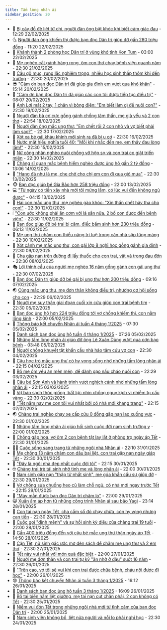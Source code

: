 ```yaml
---
title: Tấm lòng nhân ái
sidebar_position: 20
---
```


<!-- dantri-tam-long-nhan-ai:START -->
- 🌝 [Bị cây đổ đè liệt tứ chi, người đàn ông bật khóc khi biết cảm giác đau](https://dantri.com.vn/tam-long-nhan-ai/bi-cay-do-de-liet-tu-chi-nguoi-dan-ong-bat-khoc-khi-biet-cam-giac-dau-20250222183510443.htm) - 12:29 22/02/2025
- 🌜 [Người đàn ông khiếm thị được bạn đọc Dân trí giúp đỡ gần 280 triệu đồng](https://dantri.com.vn/tam-long-nhan-ai/nguoi-dan-ong-khiem-thi-duoc-ban-doc-dan-tri-giup-do-gan-280-trieu-dong-20250222102429561.htm) - 11:20 22/02/2025
- 👀 [Khánh thành 2 phòng học Dân trí ở vùng khó tỉnh Kon Tum](https://dantri.com.vn/tam-long-nhan-ai/khanh-thanh-2-phong-hoc-dan-tri-o-vung-kho-tinh-kon-tum-20250222064709729.htm) - 03:00 22/02/2025
- 🚀 [Mẹ nghèo cất gánh hàng rong, ôm con thơ chạy bệnh viện quanh năm](https://dantri.com.vn/tam-long-nhan-ai/me-ngheo-cat-ganh-hang-rong-om-con-tho-chay-benh-vien-quanh-nam-20250220113912295.htm) - 22:30 21/02/2025
- 🦅 [Cầu gỗ mục, rung lắc nghiêm trọng, nhiều học sinh thấp thỏm khi đến trường](https://dantri.com.vn/tam-long-nhan-ai/cau-go-muc-rung-lac-nghiem-trong-nhieu-hoc-sinh-thap-thom-khi-den-truong-20250219120826993.htm) - 22:30 20/02/2025
- 😎 [&quot;Cảm ơn bạn đọc Dân trí đã giúp gia đình em vượt qua khó khăn&quot;](https://dantri.com.vn/tam-long-nhan-ai/cam-on-ban-doc-dan-tri-da-giup-gia-dinh-em-vuot-qua-kho-khan-20250219141659621.htm) - 15:14 20/02/2025
- 🎡 [&quot;Cảm ơn bạn đọc Dân trí đã giúp các con tôi được tiếp tục điều trị&quot;](https://dantri.com.vn/tam-long-nhan-ai/cam-on-ban-doc-dan-tri-da-giup-cac-con-toi-duoc-tiep-tuc-dieu-tri-20250219143046162.htm) - 08:07 20/02/2025
- 🌮 [Anh Lợi mất 2 tay, 1 chân vì bỏng điện: &quot;Em biết làm gì để nuôi con?&quot;](https://dantri.com.vn/tam-long-nhan-ai/anh-loi-mat-2-tay-1-chan-vi-bong-dien-em-biet-lam-gi-de-nuoi-con-20250219152630182.htm) - 22:30 19/02/2025
- 💼 [Người đàn bà cơ cực gồng gánh chồng tâm thần, mẹ già yếu và 2 con thơ](https://dantri.com.vn/tam-long-nhan-ai/nguoi-dan-ba-co-cuc-gong-ganh-chong-tam-than-me-gia-yeu-va-2-con-tho-20250218015017404.htm) - 22:54 18/02/2025
- 🎊 [Người đàn ông mắc ung thư: &quot;Em chết rồi 2 con nhỏ và vợ biết phải làm sao?&quot;](https://dantri.com.vn/tam-long-nhan-ai/nguoi-dan-ong-mac-ung-thu-em-chet-roi-2-con-nho-va-vo-biet-phai-lam-sao-20250216162904838.htm) - 22:30 17/02/2025
- 📝 [Xót xa bé gái kháu khỉnh mới sinh ra đã bị u cơ](https://dantri.com.vn/tam-long-nhan-ai/xot-xa-be-gai-khau-khinh-moi-sinh-ra-da-bi-u-co-20250213141915784.htm) - 22:30 16/02/2025
- 🤗 [Nước mắt hiếu nghĩa tuổi 40: &quot;Mỗi khi nhắc đến mẹ, em thấy đau lòng lắm!&quot;](https://dantri.com.vn/tam-long-nhan-ai/nuoc-mat-hieu-nghia-tuoi-40-moi-khi-nhac-den-me-em-thay-dau-long-lam-20250216022013041.htm) - 22:30 15/02/2025
- 🌈 [Nữ công nhân nghèo nuôi chồng vỡ hộp sọ và con trai co giật triền miên](https://dantri.com.vn/tam-long-nhan-ai/nu-cong-nhan-ngheo-nuoi-chong-vo-hop-so-va-con-trai-co-giat-trien-mien-20250213152452047.htm) - 22:30 14/02/2025
- 🌝 [Chàng sĩ quan mắc bệnh hiểm nghèo được ủng hộ gần 2 tỷ đồng](https://dantri.com.vn/tam-long-nhan-ai/chang-si-quan-mac-benh-hiem-ngheo-duoc-ung-ho-gan-2-ty-dong-20250214155509155.htm) - 13:06 14/02/2025
- 🦒 [&quot;Hang đá như là mẹ, che chở cho chị em con đi qua gió mưa&quot;](https://dantri.com.vn/tam-long-nhan-ai/hang-da-nhu-la-me-che-cho-cho-chi-em-con-di-qua-gio-mua-20250214051053055.htm) - 22:30 13/02/2025
- 🐵 [Bạn đọc giúp bé Gia Bảo hơn 258 triệu đồng](https://dantri.com.vn/tam-long-nhan-ai/ban-doc-giup-be-gia-bao-hon-258-trieu-dong-20250213133102846.htm) - 22:00 13/02/2025
- 💻 [&quot;Từ ngày có tiền xây nhà mới tôi mừng lắm, có lúc vui đến không ngủ được&quot;](https://dantri.com.vn/tam-long-nhan-ai/tu-ngay-co-tien-xay-nha-moi-toi-mung-lam-co-luc-vui-den-khong-ngu-duoc-20250212175533126.htm) - 04:15 13/02/2025
- 🦆 [Hai con mắc ung thư, mẹ nghèo gào khóc: &quot;Xin thần chết hãy tha cho con!&quot;](https://dantri.com.vn/tam-long-nhan-ai/hai-con-mac-ung-thu-me-ngheo-gao-khoc-xin-than-chet-hay-tha-cho-con-20250212225456007.htm) - 22:30 12/02/2025
- 🕯 [&quot;Con ước không phải ăn cơm với lá sắn nữa, 2 bố con được đến bệnh viện&quot;](https://dantri.com.vn/tam-long-nhan-ai/con-uoc-khong-phai-an-com-voi-la-san-nua-2-bo-con-duoc-den-benh-vien-20250211150253508.htm) - 22:30 11/02/2025
- 🤩 [Bạn đọc giúp đỡ bé trai bị câm, điếc bẩm sinh hơn 230 triệu đồng](https://dantri.com.vn/tam-long-nhan-ai/ban-doc-giup-do-be-trai-bi-cam-diec-bam-sinh-hon-230-trieu-dong-20250210200533672.htm) - 06:13 11/02/2025
- 🎡 [Mẹ ung thư chăm con thiểu năng trí tuệ trong căn nhà sập từng mảng](https://dantri.com.vn/tam-long-nhan-ai/me-ung-thu-cham-con-thieu-nang-tri-tue-trong-can-nha-sap-tung-mang-20250207171703353.htm) - 22:30 10/02/2025
- 🤠 [Xót cảnh mẹ mắc ung thư, con gái lớp 8 nghỉ học gồng gánh gia đình](https://dantri.com.vn/tam-long-nhan-ai/xot-canh-me-mac-ung-thu-con-gai-lop-8-nghi-hoc-gong-ganh-gia-dinh-20250206135031632.htm) - 22:30 09/02/2025
- 🌋 [Cha gặp nạn trên đường đi lấy thuốc cho con trai, vật vã trong đau đớn](https://dantri.com.vn/tam-long-nhan-ai/cha-gap-nan-tren-duong-di-lay-thuoc-cho-con-trai-vat-va-trong-dau-don-20250207092443964.htm) - 22:30 08/02/2025
- 🎭 [Lời thỉnh cầu của người mẹ nghèo 16 năm gồng gánh con gái ung thư](https://dantri.com.vn/tam-long-nhan-ai/loi-thinh-cau-cua-nguoi-me-ngheo-16-nam-gong-ganh-con-gai-ung-thu-20250206153849355.htm) - 22:30 07/02/2025
- 🤠 [Bạn đọc Dân trí giúp đỡ bé gái bị ung thư hơn 200 triệu đồng](https://dantri.com.vn/tam-long-nhan-ai/ban-doc-dan-tri-giup-do-be-gai-bi-ung-thu-hon-200-trieu-dong-20250207154559545.htm) - 09:16 07/02/2025
- 🌏 [Cùng mắc ung thư, mẹ đơn thân không điều trị, nhường cơ hội sống cho con](https://dantri.com.vn/tam-long-nhan-ai/cung-mac-ung-thu-me-don-than-khong-dieu-tri-nhuong-co-hoi-song-cho-con-20250206161539715.htm) - 22:29 06/02/2025
- 🚀 [Người mẹ suy thận giai đoạn cuối xin cứu giúp con trai bệnh tim](https://dantri.com.vn/tam-long-nhan-ai/nguoi-me-suy-than-giai-doan-cuoi-xin-cuu-giup-con-trai-benh-tim-20250205174934600.htm) - 22:30 05/02/2025
- 🚀 [Bạn đọc ủng hộ hơn 224 triệu đồng tới vợ chồng khiếm thị, con nằm lồng kính](https://dantri.com.vn/tam-long-nhan-ai/ban-doc-ung-ho-hon-224-trieu-dong-toi-vo-chong-khiem-thi-con-nam-long-kinh-20250203103441245.htm) - 22:00 05/02/2025
- 👹 [Thông báo kết chuyển Nhân ái tuần 4 tháng 1/2025](https://dantri.com.vn/tam-long-nhan-ai/thong-bao-ket-chuyen-nhan-ai-tuan-4-thang-12025-20250205141812760.htm) - 07:30 05/02/2025
- 🫶 [Danh sách bạn đọc ủng hộ tuần 4 tháng 1/2025](https://dantri.com.vn/tam-long-nhan-ai/danh-sach-ban-doc-ung-ho-tuan-4-thang-12025-20250205141355416.htm) - 07:26 05/02/2025
- 🐻 [Những tấm lòng nhân ái giúp đỡ ông Lê Xuân Dùng vượt qua cơn bạo bệnh](https://dantri.com.vn/tam-long-nhan-ai/nhung-tam-long-nhan-ai-giup-do-ong-le-xuan-dung-vuot-qua-con-bao-benh-20250201234938173.htm) - 03:48 05/02/2025
- 🌋 [Người chồng khuyết tật khẩn cầu nhà hảo tâm cứu vợ con](https://dantri.com.vn/tam-long-nhan-ai/nguoi-chong-khuyet-tat-khan-cau-nha-hao-tam-cuu-vo-con-20250204170159443.htm) - 22:30 04/02/2025
- 🧰 [Cậu học trò mắc ung thư có hy vọng sống nhờ những tấm lòng nhân ái](https://dantri.com.vn/tam-long-nhan-ai/cau-hoc-tro-mac-ung-thu-co-hy-vong-song-nho-nhung-tam-long-nhan-ai-20250201225541065.htm) - 22:15 04/02/2025
- 💄 [Bố mẹ ốm yếu ăn mèn mén, để dành gạo nấu cháo nuôi con](https://dantri.com.vn/tam-long-nhan-ai/bo-me-om-yeu-an-men-men-de-danh-gao-nau-chao-nuoi-con-20250204033057246.htm) - 22:29 03/02/2025
- 🌝 [Cậu bé Sơn Anh và hành trình vượt nghịch cảnh nhờ những tấm lòng nhân ái](https://dantri.com.vn/tam-long-nhan-ai/cau-be-son-anh-va-hanh-trinh-vuot-nghich-canh-nho-nhung-tam-long-nhan-ai-20250128144606460.htm) - 22:15 03/02/2025
- 🔭 [Vợ bán sạch thóc giống, bất lực nhìn chồng nguy kịch vì nhiễm tụ cầu vàng](https://dantri.com.vn/tam-long-nhan-ai/vo-ban-sach-thoc-giong-bat-luc-nhin-chong-nguy-kich-vi-nhiem-tu-cau-vang-20250128101516365.htm) - 22:30 02/02/2025
- 🦒 [&quot;Tết năm nay mẹ con tôi vui nhất bởi có nhà mới khang trang&quot;](https://dantri.com.vn/tam-long-nhan-ai/tet-nam-nay-me-con-toi-vui-nhat-boi-co-nha-moi-khang-trang-20250128001729661.htm) - 22:15 02/02/2025
- 🌏 [Chàng trai nghèo chạy xe cấp cứu 0 đồng gặp nạn lao xuống vực](https://dantri.com.vn/tam-long-nhan-ai/chang-trai-ngheo-chay-xe-cap-cuu-0-dong-gap-nan-lao-xuong-vuc-20250126141345134.htm) - 22:30 01/02/2025
- 🦣 [Những tấm lòng nhân ái giúp hồi sinh cuộc đời nam sinh trường y](https://dantri.com.vn/tam-long-nhan-ai/nhung-tam-long-nhan-ai-giup-hoi-sinh-cuoc-doi-nam-sinh-truong-y-20250128134328741.htm) - 22:00 01/02/2025
- 🤗 [Chồng gặp họa, vợ ôm 2 con bệnh tật lay lắt ở phòng trọ ngày áp Tết](https://dantri.com.vn/tam-long-nhan-ai/chong-gap-hoa-vo-om-2-con-benh-tat-lay-lat-o-phong-tro-ngay-ap-tet-20250127114827409.htm) - 22:30 31/01/2025
- 🧑‍🏫 [Cuộc sống sang trang từ những ngôi nhà Nhân ái](https://dantri.com.vn/tam-long-nhan-ai/cuoc-song-sang-trang-tu-nhung-ngoi-nha-nhan-ai-20250128203624661.htm) - 22:10 31/01/2025
- 🤠 [Mẹ chồng 13 năm chăm con dâu bại liệt, con trai gặp nạn ngày giáp Tết](https://dantri.com.vn/tam-long-nhan-ai/me-chong-13-nam-cham-con-dau-bai-liet-con-trai-gap-nan-ngay-giap-tet-20250125154938338.htm) - 22:30 30/01/2025
- 🦆 [&quot;Đây là ngôi nhà đẹp nhất cuộc đời tôi&quot;](https://dantri.com.vn/tam-long-nhan-ai/day-la-ngoi-nha-dep-nhat-cuoc-doi-toi-20250125082442270.htm) - 22:15 30/01/2025
- 🤓 [Chàng trai trẻ tái sinh nhờ tình mẹ và lòng nhân ái](https://dantri.com.vn/tam-long-nhan-ai/chang-trai-tre-tai-sinh-nho-tinh-me-va-long-nhan-ai-20250128171030138.htm) - 22:00 30/01/2025
- 🫶 [Nam sinh gặp nạn &quot;thập tử nhất sinh&quot;, mẹ góa khẩn cầu sự giúp đỡ](https://dantri.com.vn/tam-long-nhan-ai/nam-sinh-gap-nan-thap-tu-nhat-sinh-me-goa-khan-cau-su-giup-do-20250125040450010.htm) - 22:30 29/01/2025
- 🎊 [Vợ chồng sửa chuồng heo cũ làm chỗ ngủ, có nhà mới ngay trước Tết](https://dantri.com.vn/tam-long-nhan-ai/vo-chong-sua-chuong-heo-cu-lam-cho-ngu-co-nha-moi-ngay-truoc-tet-20250126132633668.htm) - 22:15 29/01/2025
- 🦏 [&quot;May mắn được bạn đọc Dân trí chăm lo&quot;](https://dantri.com.vn/tam-long-nhan-ai/may-man-duoc-ban-doc-dan-tri-cham-lo-20250127233035009.htm) - 22:00 29/01/2025
- 😺 [Xuân ấm áp hơn từ những công trình Nhân ái sau bão Yagi](https://dantri.com.vn/tam-long-nhan-ai/xuan-am-ap-hon-tu-nhung-cong-trinh-nhan-ai-sau-bao-yagi-20250129061354908.htm) - 23:14 28/01/2025
- 🥰 [Con tai nạn ngày Tết, cha cắm sổ đỏ chạy chữa, còn hy vọng nhưng cạn tiền](https://dantri.com.vn/tam-long-nhan-ai/con-tai-nan-ngay-tet-cha-cam-so-do-chay-chua-con-hy-vong-nhung-can-tien-20250125171942752.htm) - 22:30 28/01/2025
- 🚀 [Cuộc gọi &quot;định mệnh&quot; và sự hồi sinh kỳ diệu của chàng trai 19 tuổi](https://dantri.com.vn/tam-long-nhan-ai/cuoc-goi-dinh-menh-va-su-hoi-sinh-ky-dieu-cua-chang-trai-19-tuoi-20250120160152017.htm) - 22:00 28/01/2025
- 🌁 [Gần 400 triệu đồng đến với cậu bé mắc ung thư thận ngày áp Tết](https://dantri.com.vn/tam-long-nhan-ai/gan-400-trieu-dong-den-voi-cau-be-mac-ung-thu-than-ngay-ap-tet-20250127230218251.htm) - 14:50 28/01/2025
- 🚀 [Cận Tết, nữ sinh gác ước mơ đèn sách để chăm mẹ ung thư và 2 em thơ](https://dantri.com.vn/tam-long-nhan-ai/can-tet-nu-sinh-gac-uoc-mo-den-sach-de-cham-me-ung-thu-va-2-em-tho-20250124111614638.htm) - 22:30 27/01/2025
- 🤗 [Tết này vui nhất với món quà đặc biệt](https://dantri.com.vn/tam-long-nhan-ai/tet-nay-vui-nhat-voi-mon-qua-dac-biet-20250118164553038.htm) - 22:00 27/01/2025
- 💫 [Người mẹ đơn thân và con trai tự kỷ &quot;ăn nhờ ở đậu&quot; suốt 16 năm](https://dantri.com.vn/tam-long-nhan-ai/nguoi-me-don-than-va-con-trai-tu-ky-an-nho-o-dau-suot-16-nam-20250118165059464.htm) - 22:30 26/01/2025
- 💼 [&quot;Trên cao, vợ tôi sẽ vui khi con trai được chữa bệnh, cháu nội được đi học&quot;](https://dantri.com.vn/tam-long-nhan-ai/tren-cao-vo-toi-se-vui-khi-con-trai-duoc-chua-benh-chau-noi-duoc-di-hoc-20250124175335454.htm) - 22:00 26/01/2025
- 😎 [Thông báo kết chuyển Nhân ái tuần 3 tháng 1/2025](https://dantri.com.vn/tam-long-nhan-ai/thong-bao-ket-chuyen-nhan-ai-tuan-3-thang-12025-20250126131204533.htm) - 16:12 26/01/2025
- 🥳 [Danh sách bạn đọc ủng hộ tuần 3 tháng 1/2025](https://dantri.com.vn/tam-long-nhan-ai/danh-sach-ban-doc-ung-ho-tuan-3-thang-12025-20250126130743885.htm) - 16:09 26/01/2025
- 📝 [Bố tai biến nằm liệt giường, mẹ tai nạn cụt chân phải, 2 con không có Tết](https://dantri.com.vn/tam-long-nhan-ai/bo-tai-bien-nam-liet-giuong-me-tai-nan-cut-chan-phai-2-con-khong-co-tet-20250124105602398.htm) - 22:30 25/01/2025
- 🦄 [Niềm vui đón Tết trong những ngôi nhà mới từ tình cảm của bạn đọc Dân trí](https://dantri.com.vn/tam-long-nhan-ai/niem-vui-don-tet-trong-nhung-ngoi-nha-moi-tu-tinh-cam-cua-ban-doc-dan-tri-20250123181218902.htm) - 22:00 25/01/2025
- 💼 [Nam sinh viên không bố, liệt nửa người và nỗi lo phải nghỉ học](https://dantri.com.vn/tam-long-nhan-ai/nam-sinh-vien-khong-bo-liet-nua-nguoi-va-noi-lo-phai-nghi-hoc-20250122184207172.htm) - 22:30 24/01/2025<!-- dantri-tam-long-nhan-ai:END -->
